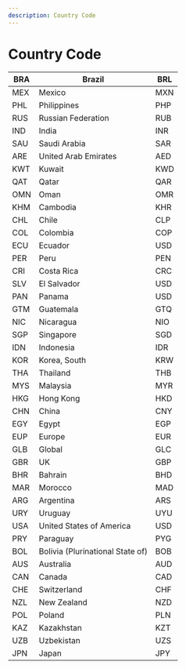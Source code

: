 ```yaml
---
description: Country Code
---
```


# Country Code

| BRA | Brazil                           | BRL |
| --- | -------------------------------- | --- |
| MEX | Mexico                           | MXN |
| PHL | Philippines                      | PHP |
| RUS | Russian Federation               | RUB |
| IND | India                            | INR |
| SAU | Saudi Arabia                     | SAR |
| ARE | United Arab Emirates             | AED |
| KWT | Kuwait                           | KWD |
| QAT | Qatar                            | QAR |
| OMN | Oman                             | OMR |
| KHM | Cambodia                         | KHR |
| CHL | Chile                            | CLP |
| COL | Colombia                         | COP |
| ECU | Ecuador                          | USD |
| PER | Peru                             | PEN |
| CRI | Costa Rica                       | CRC |
| SLV | El Salvador                      | USD |
| PAN | Panama                           | USD |
| GTM | Guatemala                        | GTQ |
| NIC | Nicaragua                        | NIO |
| SGP | Singapore                        | SGD |
| IDN | Indonesia                        | IDR |
| KOR | Korea, South                     | KRW |
| THA | Thailand                         | THB |
| MYS | Malaysia                         | MYR |
| HKG | Hong Kong                        | HKD |
| CHN | China                            | CNY |
| EGY | Egypt                            | EGP |
| EUP | Europe                           | EUR |
| GLB | Global                           | GLC |
| GBR | UK                               | GBP |
| BHR | Bahrain                          | BHD |
| MAR | Morocco                          | MAD |
| ARG | Argentina                        | ARS |
| URY | Uruguay                          | UYU |
| USA | United States of America         | USD |
| PRY | Paraguay                         | PYG |
| BOL | Bolivia (Plurinational State of) | BOB |
| AUS | Australia                        | AUD |
| CAN | Canada                           | CAD |
| CHE | Switzerland                      | CHF |
| NZL | New Zealand                      | NZD |
| POL | Poland                           | PLN |
| KAZ | Kazakhstan                       | KZT |
| UZB | Uzbekistan                       | UZS |
| JPN | Japan                            | JPY |
